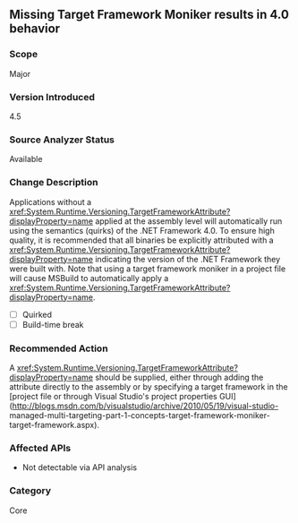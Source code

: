 ## Missing Target Framework Moniker results in 4.0 behavior

### Scope
Major

### Version Introduced
4.5

### Source Analyzer Status
Available

### Change Description

Applications without a
<xref:System.Runtime.Versioning.TargetFrameworkAttribute?displayProperty=name>
applied at the assembly level will automatically run using the semantics
(quirks) of the .NET Framework 4.0. To ensure high quality, it is recommended
that all binaries be explicitly attributed with a
<xref:System.Runtime.Versioning.TargetFrameworkAttribute?displayProperty=name>
indicating the version of the .NET Framework they were built with. Note that
using a target framework moniker in a project file will cause MSBuild to
automatically apply a
<xref:System.Runtime.Versioning.TargetFrameworkAttribute?displayProperty=name>.

- [ ] Quirked
- [ ] Build-time break

### Recommended Action

A <xref:System.Runtime.Versioning.TargetFrameworkAttribute?displayProperty=name>
should be supplied, either through adding the attribute directly to the assembly
or by specifying a target framework in the
[project file or through Visual Studio's project properties GUI](http://blogs.msdn.com/b/visualstudio/archive/2010/05/19/visual-studio- managed-multi-targeting-part-1-concepts-target-framework-moniker-target-framework.aspx).

### Affected APIs
* Not detectable via API analysis

### Category
Core

<!-- breaking change id: 13 -->
